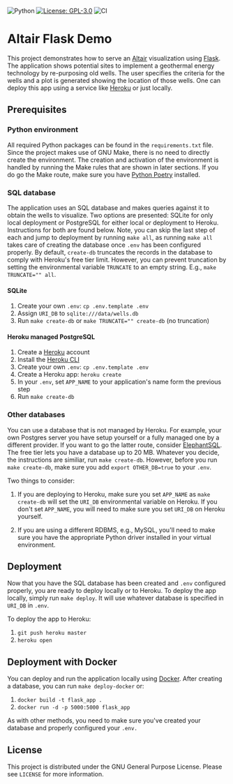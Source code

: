 ![Python](https://shields.io/badge/Python-3.9-blue)
[![License: GPL-3.0](https://img.shields.io/github/license/xofbd/altair-flask-demo)](https://opensource.org/licenses/GPL-3.0)
![CI](https://github.com/xofbd/altair-flask-demo/workflows/CI/badge.svg?branch=master)
# Altair Flask Demo

This project demonstrates how to serve an [Altair](https://altair-viz.github.io) visualization using [Flask](https://flask.palletsprojects.com). The application shows potential sites to implement a geothermal energy technology by re-purposing old wells. The user specifies the criteria for the wells and a plot is generated showing the location of those wells. One can deploy this app using a service like [Heroku](https://heroku.com) or just locally.

## Prerequisites

### Python environment
All required Python packages can be found in the `requirements.txt` file. Since the project makes use of GNU Make, there is no need to directly create the environment. The creation and activation of the environment is handled by running the Make rules that are shown in later sections. If you do go the Make route, make sure you have [Python Poetry](https://python-poetry.org) installed.

### SQL database
The application uses an SQL database and makes queries against it to obtain the wells to visualize. Two options are presented: SQLite for only local deployment or PostgreSQL for either local or deployment to Heroku. Instructions for both are found below. Note, you can skip the last step of each and jump to deployment by running `make all`, as running `make all` takes care of creating the database once `.env` has been configured properly. By default, `create-db` truncates the records in the database to comply with Heroku's free tier limit. However, you can prevent truncation by setting the environmental variable `TRUNCATE` to an empty string. E.g., `make TRUNCATE="" all`.

#### SQLite
1. Create your own `.env`: `cp .env.template .env`
1. Assign `URI_DB` to `sqlite:///data/wells.db`
1. Run `make create-db` or `make TRUNCATE="" create-db` (no truncation)

#### Heroku managed PostgreSQL
1. Create a [Heroku](https://heroku.com) account
1. Install the [Heroku CLI](https://devcenter.heroku.com/articles/heroku-cli#download-and-install)
1. Create your own `.env`: `cp .env.template .env`
1. Create a Heroku app: `heroku create`
1. In your `.env`, set `APP_NAME` to your application's name form the previous step
1. Run `make create-db`

### Other databases
You can use a database that is not managed by Heroku. For example, your own Postgres server you have setup yourself or a fully managed one by a different provider. If you want to go the latter route, consider [ElephantSQL](https://www.elephantsql.com). The free tier lets you have a database up to 20 MB. Whatever you decide, the instructions are similiar, run `make create-db`. However, before you run `make create-db`, make sure you add `export OTHER_DB=true` to your `.env`.

Two things to consider:

1. If you are deploying to Heroku, make sure you set `APP_NAME` as `make create-db` will set the `URI_DB` environmental variable on Heroku. If you don't set `APP_NAME`, you will need to make sure you set `URI_DB` on Heroku yourself.

1. If you are using a different RDBMS, e.g., MySQL, you'll need to make sure you have the appropriate Python driver installed in your virtual environment.

## Deployment
Now that you have the SQL database has been created and `.env` configured properly, you are ready to deploy locally or to Heroku.
To deploy the app locally, simply run  `make deploy`. It will use whatever database is specified in `URI_DB` in `.env`.

To deploy the app to Heroku:

1. `git push heroku master`
1. `heroku open`

## Deployment with Docker

You can deploy and run the application locally using [Docker](https://www.docker.com/). After creating a database, you can run `make deploy-docker` or:

1. `docker build -t flask_app .`
1. `docker run -d -p 5000:5000 flask_app`

As with other methods, you need to make sure you've created your database and properly configured your `.env.`

## License

This project is distributed under the GNU General Purpose License. Please see `LICENSE` for more information.
